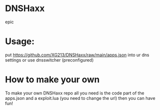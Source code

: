 # DNSHaxx
epic
# Usage:
put https://github.com/XG213/DNSHaxx/raw/main/apps.json into ur dns settings or use dnsswitcher (preconfigured)
# How to make your own
To make your own DNSHaxx repo all you need is the code part of the apps.json and a exploit.lua (you need to change the url) then you can have fun!
